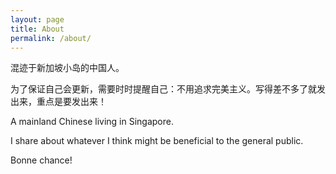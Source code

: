 ```yaml
---
layout: page
title: About
permalink: /about/
---
```


混迹于新加坡小岛的中国人。

为了保证自己会更新，需要时时提醒自己：不用追求完美主义。写得差不多了就发出来，重点是要发出来！

A mainland Chinese living in Singapore.

I share about whatever I think might be beneficial to the general public. 

Bonne chance!

<!-- to insert pictures-->
<!-- <img src="/assets/pic.jpeg" alt="drawing" width="500)"/> -->
<!-- ![](/assets/pic.jpeg) -->